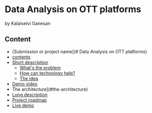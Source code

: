 # Data Analysis on OTT platforms
by Kalaiselvi Ganesan

## Content
- [Submission or project name](# Data Analysis on OTT platforms)
- [contents](#contents)
- [Short description](#Short-description)
  - [What's the problem](#whats-the-problem)
  - [How can technology help?](#how-can-technology-help)
  - [The idea](#the-idea)
- [Demo video](#demo-video)
- The architecture](#the-architecture)
- [Long description](#long-description)
- [Project roadmap](#project-roadmap)
- [Live demo](#live-demo)
